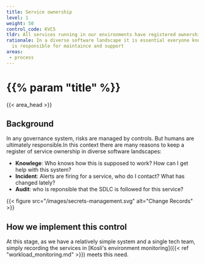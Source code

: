 ```yaml
---
title: Service ownership
level: 1
weight: 50
control_code: KVC5
tldr: All services running in our environments have registered ownership
rationale: In a diverse software landscape it is essential everyone knows who
  is responsible for maintaince and support
areas: 
 - process
---
```

# {{% param "title" %}}
{{< area_head >}}

## Background

In any governance system, risks are managed by controls. But humans are ultimately responsible.In this context there are many reasons to keep a register of service ownership in diverse software
landscapes:

* **Knowlege**: Who knows how this is supposed to work?  How can I get help with this system?
* **Incident**: Alerts are firing for a service, who do I contact?  What has changed lately?
* **Audit**: who is reponsible that the SDLC is followed for this service?

{{< figure src="/images/secrets-management.svg" alt="Change Records" >}}

## How we implement this control

At this stage, as we have a relatively simple system and a single tech team, simply recording the services in [Kosli's environment monitoring]({{< ref "workload_monitoring.md" >}}) meets this need.


